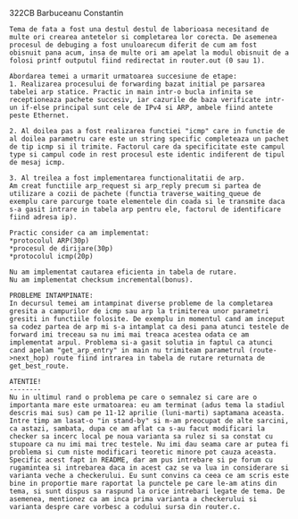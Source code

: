 322CB Barbuceanu Constantin

    Tema de fata a fost una destul destul de laborioasa necesitand de multe ori crearea antetelor si completarea lor corecta. De asemenea procesul de debuging a fost unuloarecum diferit de cum am fost obisnuit pana acum, insa de multe ori am apelat la modul obisnuit de a folosi printf outputul fiind redirectat in router.out (0 sau 1).

    Abordarea temei a urmarit urmatoarea succesiune de etape: 
    1. Realizarea procesului de forwarding bazat initial pe parsarea tabelei arp statice. Practic in main intr-o bucla infinita se receptioneaza pachete succesiv, iar cazurile de baza verificate intr-un if-else principal sunt cele de IPv4 si ARP, ambele fiind antete peste Ethernet.

    2. Al doilea pas a fost realizarea functiei "icmp" care in functie de al doilea parametru care este un string specific completeaza un pachet de tip icmp si il trimite. Factorul care da specificitate este campul type si campul code in rest procesul este identic indiferent de tipul de mesaj icmp.

    3. Al treilea a fost implementarea functionalitatii de arp.
    Am creat functiile arp_request si arp_reply precum si partea de utilizare a cozii de pachete (functia traverse_waiting_queue de exemplu care parcurge toate elementele din coada si le transmite daca s-a gasit intrare in tabela arp pentru ele, factorul de identificare fiind adresa ip).

    Practic consider ca am implementat:
    *protocolul ARP(30p)
    *procesul de dirijare(30p)
    *protocolul icmp(20p)

    Nu am implementat cautarea eficienta in tabela de rutare.
    Nu am implementat checksum incremental(bonus). 

    PROBLEME INTAMPINATE:
    In decursul temei am intampinat diverse probleme de la completarea gresita a campurilor de icmp sau arp la trimiterea unor parametri gresiti in functiile folosite. De exemplu in momentul cand am inceput sa codez partea de arp mi s-a intamplat ca desi pana atunci testele de forward imi treceau sa nu imi mai treaca acestea odata ce am implementat arpul. Problema si-a gasit solutia in faptul ca atunci cand apelam "get_arp_entry" in main nu trimiteam parametrul (route->next_hop) route fiind intrarea in tabela de rutare returnata de get_best_route.

    ATENTIE!
    --------
    Nu in ultimul rand o problema pe care o semnalez si care are o importanta mare este urmatoarea: eu am terminat (adus tema la stadiul descris mai sus) cam pe 11-12 aprilie (luni-marti) saptamana aceasta. Intre timp am lasat-o "in stand-by" si m-am preocupat de alte sarcini, ca astazi, sambata, dupa ce am aflat ca s-au facut modificari la checker sa incerc local pe noua varianta sa rulez si sa constat cu stupoare ca nu imi mai trec testele. Nu imi dau seama care ar putea fi problema si cum niste modificari teoretic minore pot cauza aceasta. Specific acest fapt in README, dar am pus intrebare si pe forum cu rugamintea si intrebarea daca in acest caz se va lua in considerare si varianta veche a checkerului. Eu sunt convins ca ceea ce am scris este bine in proportie mare raportat la punctele pe care le-am atins din tema, si sunt dispus sa raspund la orice intrebari legate de tema. De asemenea, mentionez ca am inca prima varianta a checkerului si varianta despre care vorbesc a codului sursa din router.c.

